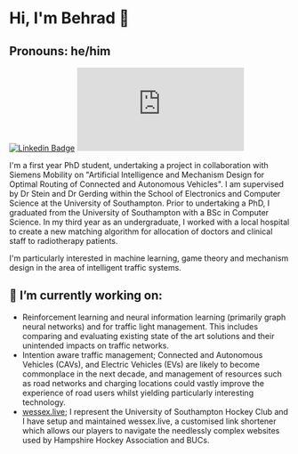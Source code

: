 # Hi, I'm Behrad 👋
## Pronouns: he/him
[![Linkedin Badge](https://img.shields.io/badge/-Behrad%Koohy-blue?style=flat&logo=Linkedin&logoColor=white&link=https://www.linkedin.com/in/behrad-koohy-58ab04169)](https://www.linkedin.com/in/benjamin-lellouch/) [![Gmail Badge](https://img.shields.io/badge/-Behrad%Koohy-c14438?style=flat&logo=Gmail&logoColor=white&link=mailto:koohyb@gmail.com)](mailto:koohyb@gmail.com)

I'm a first year PhD student, undertaking a project in collaboration with Siemens Mobility on "Artificial Intelligence and Mechanism Design for Optimal Routing of Connected and Autonomous Vehicles". I am supervised by Dr Stein and Dr Gerding within the School of Electronics and Computer Science at the University of Southampton. Prior to undertaking a PhD, I graduated from the University of Southampton with a BSc in Computer Science. In my third year as an undergraduate, I worked with a local hospital to create a new matching algorithm for allocation of doctors and clinical staff to radiotherapy patients.

I'm particularly interested in machine learning, game theory and mechanism design in the area of intelligent traffic systems. 

## 🔭 I’m currently working on:
- Reinforcement learning and neural information learning (primarily graph neural networks) and for traffic light management. This includes comparing and evaluating existing state of the art solutions and their unintended impacts on traffic networks.
- Intention aware traffic management; Connected and Autonomous Vehicles (CAVs), and Electric Vehicles (EVs) are likely to become commonplace in the next decade, and management of resources such as road networks and charging locations could vastly improve the experience of road users whilst yielding particularly interesting technology.
- [wessex.live](https://wessex.live); I represent the University of Southampton Hockey Club and I have setup and maintained wessex.live, a customised link shortener which allows our players to navigate the needlessly complex websites used by Hampshire Hockey Association and BUCs.







<!--
**benlellouch/benlellouch** is a ✨ _special_ ✨ repository because its `README.md` (this file) appears on your GitHub profile.

Here are some ideas to get you started:

- 🔭 I’m currently working on ...
- 🌱 I’m currently learning ...
- 👯 I’m looking to collaborate on ...
- 🤔 I’m looking for help with ...
- 💬 Ask me about ...
- 📫 How to reach me: ...
- 😄 Pronouns: ...
- ⚡ Fun fact: ...
-->